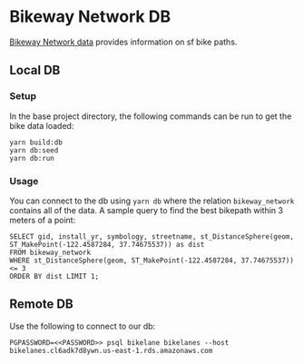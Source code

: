 # Bikeway Network DB

[Bikeway Network data](https://data.sfgov.org/Transportation/Bikeway-Network/4jy4-tbju) provides information on sf bike paths.

## Local DB

### Setup

In the base project directory, the following commands can be run to get the bike data loaded:
```
yarn build:db
yarn db:seed
yarn db:run
```

### Usage

You can connect to the db using `yarn db` where the relation `bikeway_network` contains all of the data. A sample query to find the best bikepath within 3 meters of a point:
```
SELECT gid, install_yr, symbology, streetname, st_DistanceSphere(geom, ST_MakePoint(-122.4587284, 37.74675537)) as dist 
FROM bikeway_network 
WHERE st_DistanceSphere(geom, ST_MakePoint(-122.4587284, 37.74675537)) <= 3
ORDER BY dist LIMIT 1;
```

## Remote DB

Use the following to connect to our db:
```
PGPASSWORD=<<PASSWORD>> psql bikelane bikelanes --host bikelanes.cl6adk7d8ywn.us-east-1.rds.amazonaws.com
```
